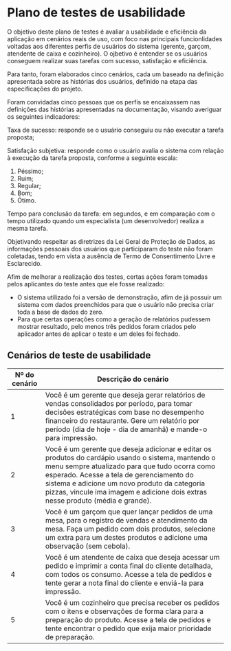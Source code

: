 # Plano de testes de usabilidade

O objetivo deste plano de testes é avaliar a usabilidade e eficiência da aplicação em cenários reais de uso, com foco nas principais funcionlidades voltadas aos diferentes perfis de usuários do sistema (gerente, garçom, atendente de caixa e cozinheiro). O ojbetivo é entender se os usuários conseguem realizar suas tarefas com sucesso, satisfação e eficiência.

Para tanto, foram elaborados cinco cenários, cada um baseado na definição apresentada sobre as histórias dos usuários, definido na etapa das especificações do projeto.

Foram convidadas cinco pessoas que os perfis se encaixassem nas definições das histórias apresentadas na documentação, visando averiguar os seguintes indicadores:

Taxa de sucesso: responde se o usuário conseguiu ou não executar a tarefa proposta;

Satisfação subjetiva: responde como o usuário avalia o sistema com relação à execução da tarefa proposta, conforme a seguinte escala:

1. Péssimo; 
2. Ruim; 
3. Regular; 
4. Bom; 
5. Ótimo.

Tempo para conclusão da tarefa: em segundos, e em comparação com o tempo utilizado quando um especialista (um desenvolvedor) realiza a mesma tarefa.

Objetivando respeitar as diretrizes da Lei Geral de Proteção de Dados, as informações pessoais dos usuários que participaram do teste não foram coletadas, tendo em vista a ausência de Termo de Consentimento Livre e Esclarecido.

Afim de melhorar a realização dos testes, certas ações foram tomadas pelos aplicantes do teste antes que ele fosse realizado:
- O sistema utilizado foi a versão de demonstração, afim de já possuir um sistema com dados preenchidos para que o usuário não precisa criar toda a base de dados do zero.
- Para que certas operações como a geração de relatórios pudessem mostrar resultado, pelo menos três pedidos foram criados pelo aplicador antes de aplicar o teste e um deles foi fechado.

## Cenários de teste de usabilidade
| Nº do cenário | Descrição do cenário |
|---------------|----------------------|
| 1             | Você é um gerente que deseja gerar relatórios de vendas consolidados por período, para tomar decisões estratégicas com base no desempenho financeiro do restaurante. Gere um relatório por período (dia de hoje - dia de amanhã) e mande-o para impressão. |
| 2             | Você é um gerente que deseja adicionar e editar os produtos do cardápio usando o sistema, mantendo o menu sempre atualizado para que tudo ocorra como esperado. Acesse a tela de gerenciamento do sistema e adicione um novo produto da categoria pizzas, vincule ima imagem e adicione dois extras nesse produto (média e grande). |
| 3             | Você é um garçom que quer lançar pedidos de uma mesa, para o registro de vendas e atendimento da mesa. Faça um pedido com dois produtos, selecione um extra para um destes produtos e adicione uma observação (sem cebola). |
| 4             | Você é um atendente de caixa que deseja acessar um pedido e imprimir a conta final do cliente detalhada, com todos os consumo. Acesse a tela de pedidos e tente gerar a nota final do cliente e enviá-la para impressão. |
| 5             | Você é um cozinheiro que precisa receber os pedidos com o itens e observações de forma clara para a preparação do produto. Acesse a tela de pedidos e tente encontrar o pedido que exija maior prioridade de preparação. |
 
